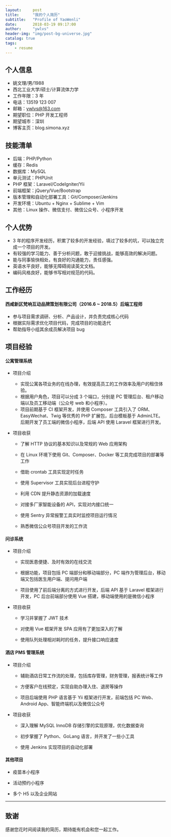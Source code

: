 ```yaml
---
layout:     post
title:      "我的个人简历"
subtitle:   "Profile of YaoWenli"
date:       2018-03-19 09:17:00
author:     "ywlvs"
header-img: "img/post-bg-universe.jpg"
catalog: true
tags:
    - resume
---
```

## 个人信息

- 姚文理/男/1988
- 西北工业大学/硕士/计算流体力学
- 工作年限：3 年
- 电话：13519 123 007
- 邮箱：ywlvs@163.com
- 期望职位：PHP 开发工程师
- 期望城市：深圳
- 博客主页：blog.simona.xyz

## 技能清单

- 后端：PHP/Python
- 缓存：Redis
- 数据库：MySQL
- 单元测试：PHPUnit
- PHP 框架：Laravel/CodeIgniter/Yii
- 前端框架：jQuery/Vue/Bootstrap
- 版本管理和自动化部署工具：Git/Composer/Jenkins
- 开发环境：Ubuntu + Nginx + Sublime + Vim
- 其他：Linux 操作、微信支付、微信公众号、小程序开发

## 个人优势

- 3 年的程序开发经历，积累了较多的开发经验，填过了较多的坑，可以独立完成一个项目的开发。
- 有较强的学习能力、善于分析问题，敢于迎接挑战，能够高效的解决问题。
- 能与同事愉快相处，有良好的沟通能力，责任感强。
- 英语水平良好，能够无障碍阅读英文文档。
- 编码风格良好，能够书写相对规范的代码。

## 工作经历

#### 西咸新区梵响互动品牌策划有限公司（2016.6 ~ 2018.5）后端工程师

- 参与项目需求调研、分析、产品设计，并负责完成核心代码
- 根据实际需求优化项目代码，完成项目的功能迭代
- 帮助指导小组其余成员解决项目 bug

## 项目经验

#### 公寓管理系统

- 项目介绍
    - 实现公寓各项业务的在线办理，有效提高员工的工作效率及用户的租住体验。
    - 根据用户角色，项目可以分成 3 个端口，分别是 PC 管理后台、租户移动端以及员工移动端（公众号 web 和小程序）。
    - 项目前期基于 CI 框架开发，并使用 Composer 工具引入了 ORM、EasyWechat、Twig 等优秀的 PHP 扩展包，后台模板基于 AdminLTE。后期开发了员工端的微信小程序，后端 API 使用 Laravel 框架进行开发。

- 项目收获

    - 了解 HTTP 协议的基本知识以及常规的 Web 应用架构

    - 在 Linux 环境下使用 Git、Composer、Docker 等工具完成项目的部署等工作

    - 借助 crontab 工具实现定时任务

    - 使用 Supervisor 工具实现后台进程守护

    - 利用 CDN 提升静态资源的加载速度

    - 对接多厂家智能设备的 API，实现对内接口统一

    - 使用 Sentry 异常报警工具实时监控项目运行情况

    - 熟悉微信公众号项目开发的工作流

#### 问诊系统

- 项目介绍

    - 实现医患便捷、及时有效的在线交流

    - 根据功能，项目包括 PC 端部分和移动端部分，PC 端作为管理后台，移动端又包括医生用户端、提问用户端

    - 项目使用了前后端分离的方式进行开发，后端 API 基于 Laravel 框架进行开发，PC 后台前端部分使用 Vue 搭建，移动端使用的是微信小程序

- 项目收获

    - 学习并掌握了 JWT 技术

    - 对使用 Vue 框架开发 SPA 应用有了更加深入的了解

    - 使用队列处理相对耗时的任务，提升接口响应速度

#### 酒店 PMS 管理系统

- 项目介绍

    - 辅助酒店日常工作流的处理，包括库存管理，财务管理，报表统计等工作

    - 方便客户在线预定，实现自助办理入住、退房等操作

    - 项目后端使用 PHP 语言基于 Yii 框架进行开发，前端包括 PC Web、 Android App、智能终端机以及微信公众号

- 项目收获

    - 深入理解 MySQL InnoDB 存储引擎的实现原理，优化数据查询

    - 初步掌握了 Python、GoLang 语言，并开发了一些小工具

    - 使用 Jenkins 实现项目的自动化部署


#### 其他项目

- 疫苗本小程序

- 活动预约小程序

- 多个 H5 以及企业网站

---

## 致谢

感谢您花时间阅读我的简历，期待能有机会和您一起工作。